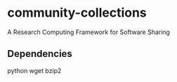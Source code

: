 # community-collections
A Research Computing Framework for Software Sharing


## Dependencies
python
wget
bzip2
